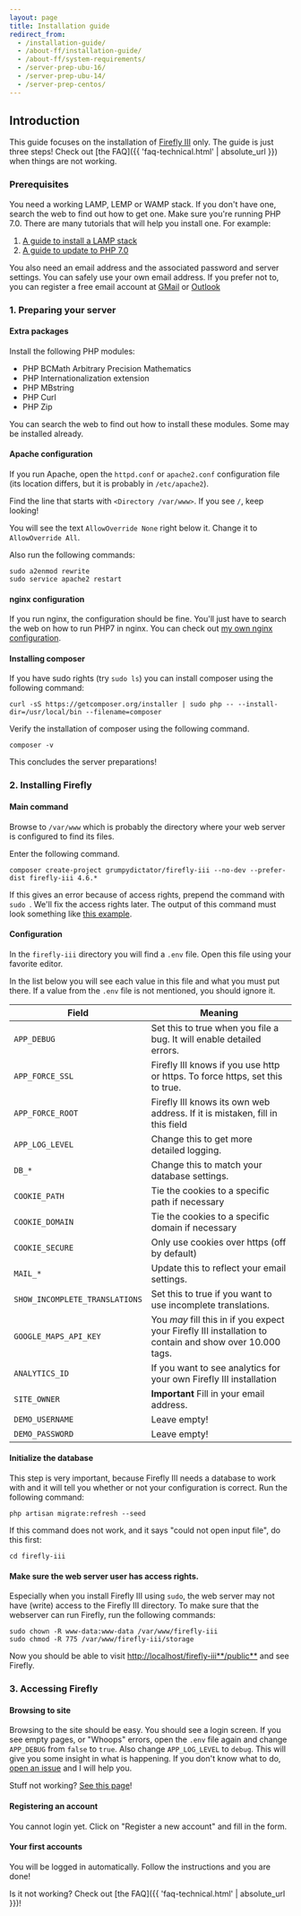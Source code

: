 ```yaml
---
layout: page
title: Installation guide
redirect_from:
  - /installation-guide/
  - /about-ff/installation-guide/
  - /about-ff/system-requirements/
  - /server-prep-ubu-16/
  - /server-prep-ubu-14/
  - /server-prep-centos/
---
```


## Introduction
This guide focuses on the installation of [Firefly III](https://github.com/firefly-iii/firefly-iii) only. The guide is just three steps!
Check out [the FAQ]({{ 'faq-technical.html' | absolute_url }}) when things are not working.

### Prerequisites
You need a working LAMP, LEMP or WAMP stack. If you don't have one, search the web to find out how to get one. Make sure you're running PHP 7.0. There are many tutorials that will help you install one. For example:

1. [A guide to install a LAMP stack](https://www.digitalocean.com/community/tutorials/how-to-install-linux-apache-mysql-php-lamp-stack-on-ubuntu)
2. [A guide to update to PHP 7.0](https://www.digitalocean.com/community/questions/how-do-i-update-my-lamp-stack-to-php7)

You also need an email address and the associated password and server settings. You can safely use your own email address. If you prefer not to, you can register a free email account at [GMail](https://accounts.google.com/SignUp?service=mail) or [Outlook](https://outlook.live.com/owa/)

### 1. Preparing your server

#### Extra packages

Install the following PHP modules:

* PHP BCMath Arbitrary Precision Mathematics
* PHP Internationalization extension
* PHP MBstring
* PHP Curl
* PHP Zip

You can search the web to find out how to install these modules. Some may be installed already.

#### Apache configuration

If you run Apache, open the `httpd.conf` or `apache2.conf` configuration file (its location differs, but it is probably in `/etc/apache2`).

Find the line that starts with `<Directory /var/www>`. If you see `/`, keep looking!

You will see the text `AllowOverride None` right below it. Change it to `AllowOverride All`.

Also run the following commands:

```
sudo a2enmod rewrite
sudo service apache2 restart
```

#### nginx configuration

If you run nginx, the configuration should be fine. You'll just have to search the web on how to run PHP7 in nginx. You can check out [my own nginx configuration](/static/nginx.txt).

#### Installing composer

If you have sudo rights (try `sudo ls`) you can install composer using the following command:

```
curl -sS https://getcomposer.org/installer | sudo php -- --install-dir=/usr/local/bin --filename=composer
```

Verify the installation of composer using the following command.

```
composer -v
```

This concludes the server preparations!

### 2. Installing Firefly

#### Main command

Browse to `/var/www` which is probably the directory where your web server is configured to find its files.

Enter the following command. 

```
composer create-project grumpydictator/firefly-iii --no-dev --prefer-dist firefly-iii 4.6.*
```

If this gives an error because of access rights, prepend the command with `sudo `. We'll fix the access rights later. The output of this command must look something like [this example](/static/installation-output.txt).

#### Configuration

In the `firefly-iii` directory you will find a `.env` file. Open this file using your favorite editor.

In the list below you will see each value in this file and what you must put there. If a value from the `.env` file is not mentioned, you should ignore it.

Field | Meaning
----- | -------
`APP_DEBUG` | Set this to true when you file a bug. It will enable detailed errors.
`APP_FORCE_SSL` | Firefly III knows if you use http or https. To force https, set this to true.
`APP_FORCE_ROOT` | Firefly III knows its own web address. If it is mistaken, fill in this field
`APP_LOG_LEVEL` | Change this to get more detailed logging.
`DB_*` | Change this to match your database settings.
`COOKIE_PATH` | Tie the cookies to a specific path if necessary
`COOKIE_DOMAIN` | Tie the cookies to a specific domain if necessary
`COOKIE_SECURE` | Only use cookies over https (off by default)
`MAIL_*` | Update this to reflect your email settings.
`SHOW_INCOMPLETE_TRANSLATIONS` | Set this to true if you want to use incomplete translations.
`GOOGLE_MAPS_API_KEY` | You _may_ fill this in if you expect your Firefly III installation to contain and show over 10.000 tags.
`ANALYTICS_ID` | If you want to see analytics for your own Firefly III installation
`SITE_OWNER` | **Important** Fill in your email address.
`DEMO_USERNAME` | Leave empty!
`DEMO_PASSWORD` | Leave empty!

#### Initialize the database

This step is very important, because Firefly III needs a database to work with and it will tell you whether or not your configuration is correct. Run the following command:

```
php artisan migrate:refresh --seed
```

If this command does not work, and it says "could not open input file", do this first:

```
cd firefly-iii
```

#### Make sure the web server user has access rights.
Especially when you install Firefly III using `sudo`, the web server may not have (write) access to the Firefly III directory. To make sure that the webserver can run Firefly, run the following commands:

```
sudo chown -R www-data:www-data /var/www/firefly-iii
sudo chmod -R 775 /var/www/firefly-iii/storage
```

Now you should be able to visit [http://localhost/firefly-iii**/public**](http://localhost/firefly-iii/public) and see Firefly.

### 3. Accessing Firefly

#### Browsing to site

Browsing to the site should be easy. You should see a login screen. If you see empty pages, or "Whoops" errors, open the `.env` file again and change `APP_DEBUG` from `false` to `true`. Also change `APP_LOG_LEVEL` to `debug`. This will give you some insight in what is happening. If you don't know what to do, [open an issue](https://github.com/firefly-iii/firefly-iii/issues) and I will help you.

Stuff not working? [See this page](/installation-guide-faq/)!

#### Registering an account
You cannot login yet. Click on "Register a new account" and fill in the form.

#### Your first accounts
You will be logged in automatically. Follow the instructions and you are done!

Is it not working? Check out [the FAQ]({{ 'faq-technical.html' | absolute_url }})!

